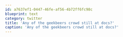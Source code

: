 ```yaml
---
id: a7637ef1-0447-46fe-af56-4b72ff6fc98c
blueprint: text
category: twitter
title: 'Any of the geekbeers crowd still at docs?'
caption: 'Any of the geekbeers crowd still at docs?'
---
```


